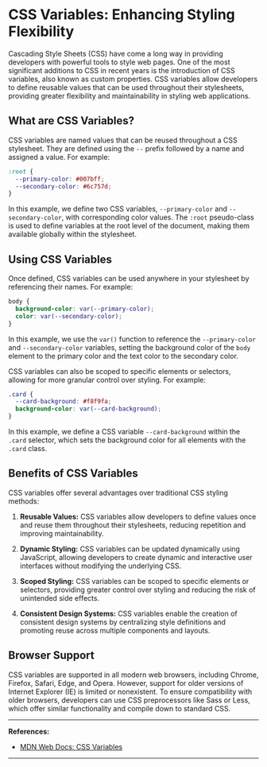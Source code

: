 # CSS Variables: Enhancing Styling Flexibility

Cascading Style Sheets (CSS) have come a long way in providing developers with powerful tools to style web pages. One of the most significant additions to CSS in recent years is the introduction of CSS variables, also known as custom properties. CSS variables allow developers to define reusable values that can be used throughout their stylesheets, providing greater flexibility and maintainability in styling web applications.

## What are CSS Variables?

CSS variables are named values that can be reused throughout a CSS stylesheet. They are defined using the `--` prefix followed by a name and assigned a value. For example:

```css
:root {
  --primary-color: #007bff;
  --secondary-color: #6c757d;
}
```

In this example, we define two CSS variables, `--primary-color` and `--secondary-color`, with corresponding color values. The `:root` pseudo-class is used to define variables at the root level of the document, making them available globally within the stylesheet.

## Using CSS Variables

Once defined, CSS variables can be used anywhere in your stylesheet by referencing their names. For example:

```css
body {
  background-color: var(--primary-color);
  color: var(--secondary-color);
}
```

In this example, we use the `var()` function to reference the `--primary-color` and `--secondary-color` variables, setting the background color of the `body` element to the primary color and the text color to the secondary color.

CSS variables can also be scoped to specific elements or selectors, allowing for more granular control over styling. For example:

```css
.card {
  --card-background: #f8f9fa;
  background-color: var(--card-background);
}
```

In this example, we define a CSS variable `--card-background` within the `.card` selector, which sets the background color for all elements with the `.card` class.

## Benefits of CSS Variables

CSS variables offer several advantages over traditional CSS styling methods:

1. **Reusable Values:** CSS variables allow developers to define values once and reuse them throughout their stylesheets, reducing repetition and improving maintainability.

2. **Dynamic Styling:** CSS variables can be updated dynamically using JavaScript, allowing developers to create dynamic and interactive user interfaces without modifying the underlying CSS.

3. **Scoped Styling:** CSS variables can be scoped to specific elements or selectors, providing greater control over styling and reducing the risk of unintended side effects.

4. **Consistent Design Systems:** CSS variables enable the creation of consistent design systems by centralizing style definitions and promoting reuse across multiple components and layouts.

## Browser Support

CSS variables are supported in all modern web browsers, including Chrome, Firefox, Safari, Edge, and Opera. However, support for older versions of Internet Explorer (IE) is limited or nonexistent. To ensure compatibility with older browsers, developers can use CSS preprocessors like Sass or Less, which offer similar functionality and compile down to standard CSS.

---
**References:**

- [MDN Web Docs: CSS Variables](https://developer.mozilla.org/en-US/docs/Web/CSS/Using_CSS_custom_properties)

---
